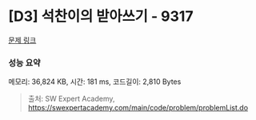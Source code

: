# [D3] 석찬이의 받아쓰기 - 9317 

[문제 링크](https://swexpertacademy.com/main/code/problem/problemDetail.do?contestProbId=AW-hOY5KeEIDFAVg) 

### 성능 요약

메모리: 36,824 KB, 시간: 181 ms, 코드길이: 2,810 Bytes



> 출처: SW Expert Academy, https://swexpertacademy.com/main/code/problem/problemList.do